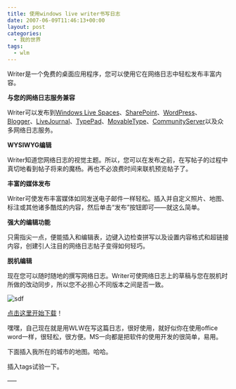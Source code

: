 ```yaml
---
title: 使用windows live writer书写日志
date: 2007-06-09T11:46:13+00:00
layout: post
categories:
  - 我的世界
tags:
  - wlm
---
```


Writer是一个免费的桌面应用程序，您可以使用它在网络日志中轻松发布丰富内容。

**与您的网络日志服务兼容**

Writer可以发布到[Windows Live Spaces](http://spaces.live.com/)、[SharePoint](http://blog.joycode.com/kaneboy/articles/88491.aspx)、[WordPress](http://www.wordpress.org/)、[Blogger](https://www.blogger.com/)、[LiveJournal](http://www.livejournal.com)、[TypePad](http://www.typepad.com/)、[MovableType](http://www.sixapart.com/movabletype/)、[CommunityServer](http://communityserver.org/)以及众多网络日志服务。
<!--more-->
**WYSIWYG编辑**

Writer知道您网络日志的视觉主题。所以，您可以在发布之前，在写帖子的过程中真切地看到帖子将来的魔杨。再也不必浪费时间来联机预览帖子了。

**丰富的媒体发布**

Writer可使发布丰富媒体如同发送电子邮件一样轻松。插入并自定义照片、地图、标注或其他诸多酷炫的内容，然后单击“发布”按钮即可——就这么简单。

**强大的编辑功能**

只需指尖一点，便能插入和编辑表，边键入边检查拼写以及设置内容格式和超链接内容，创建引人注目的网络日志帖子变得如何轻巧。

**脱机编辑**

现在您可以随时随地的撰写网络日志。Writer可使网络日志上的草稿与您在脱机时所做的改动同步，所以您不必担心不同版本之间是否一致。

![sdf](https://get.live.com/images/WL/Merchandising/zh-chs/cn/betas/376700-writer_screenshot.jpg)

[点击这里开始下载](http://g.msn.com/4SAWLWZHCN/WriterMSI)！

嘿嘿，自己现在就是用WLW在写这篇日志，很好使用，就好似你在使用office word一样，很轻松，很方便。MS一向都是把软件的使用开发的很简单，易用。

下面插入我所在的城市的地图。哈哈。

插入tags试验一下。


—–